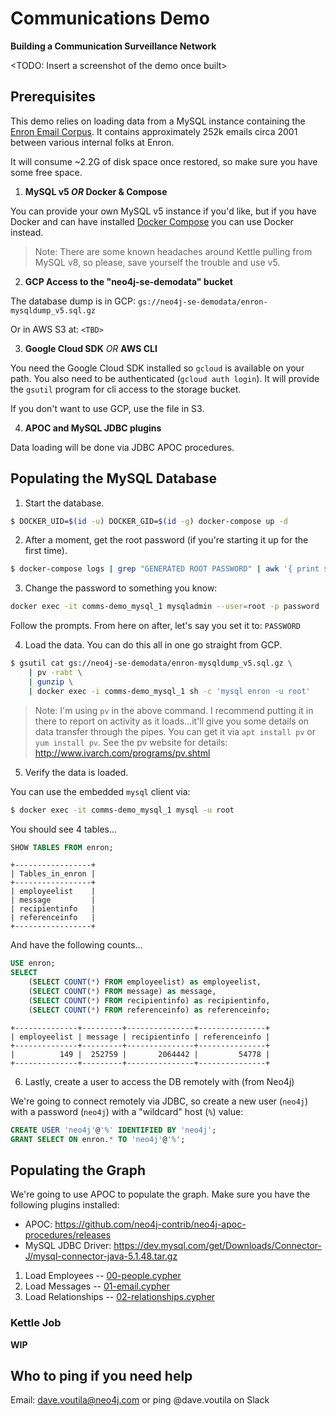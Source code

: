 # Communications Demo
__Building a Communication Surveillance Network__

<TODO: Insert a screenshot of the demo once built>

## Prerequisites
This demo relies on loading data from a MySQL instance containing the
[Enron Email Corpus](https://en.wikipedia.org/wiki/Enron_Corpus). It
contains approximately 252k emails circa 2001 between various internal
folks at Enron.

It will consume ~2.2G of disk space once restored, so make sure you
have some free space.

1. **MySQL v5 *OR* Docker & Compose**

You can provide your own MySQL v5 instance if you'd like, but if you have
Docker and can have installed [Docker
Compose](https://docs.docker.com/compose/install/) you can use Docker instead.

> Note: There are some known headaches around Kettle pulling from
> MySQL v8, so please, save yourself the trouble and use v5.

2. **GCP Access to the "neo4j-se-demodata" bucket**

The database dump is in GCP:
`gs://neo4j-se-demodata/enron-mysqldump_v5.sql.gz`

Or in AWS S3 at:
`<TBD>`

3. **Google Cloud SDK** *OR* **AWS CLI**

You need the Google Cloud SDK installed so `gcloud` is available on
your path. You also need to be authenticated (`gcloud auth login`). It
will provide the `gsutil` program for cli access to the storage bucket.

If you don't want to use GCP, use the file in S3.


4. **APOC and MySQL JDBC plugins**

Data loading will be done via JDBC APOC procedures.


## Populating the MySQL Database

1. Start the database.

```bash
$ DOCKER_UID=$(id -u) DOCKER_GID=$(id -g) docker-compose up -d
```

2. After a moment, get the root password (if you're starting it up for the first time).
```bash
$ docker-compose logs | grep "GENERATED ROOT PASSWORD" | awk '{ print $NF }'
```

3. Change the password to something you know:

```bash
docker exec -it comms-demo_mysql_1 mysqladmin --user=root -p password
```

Follow the prompts. From here on after, let's say you set it to: `PASSWORD`

4. Load the data. You can do this all in one go straight from GCP.

```bash
$ gsutil cat gs://neo4j-se-demodata/enron-mysqldump_v5.sql.gz \
    | pv -rabt \
    | gunzip \
    | docker exec -i comms-demo_mysql_1 sh -c 'mysql enron -u root'
```

> Note: I'm using `pv` in the above command. I recommend putting it in
> there to report on activity as it loads...it'll give you some
> details on data transfer through the pipes. You can get it via `apt
> install pv` or `yum install pv`. See the pv website for details:
> http://www.ivarch.com/programs/pv.shtml

5. Verify the data is loaded.

You can use the embedded `mysql` client via:

```bash
$ docker exec -it comms-demo_mysql_1 mysql -u root
```

You should see 4 tables...
```sql
SHOW TABLES FROM enron;
```
```
+-----------------+
| Tables_in_enron |
+-----------------+
| employeelist    |
| message         |
| recipientinfo   |
| referenceinfo   |
+-----------------+
```

And have the following counts...

```sql
USE enron;
SELECT
    (SELECT COUNT(*) FROM employeelist) as employeelist,
    (SELECT COUNT(*) FROM message) as message,
    (SELECT COUNT(*) FROM recipientinfo) as recipientinfo,
    (SELECT COUNT(*) FROM referenceinfo) as referenceinfo;
```

```
+--------------+---------+---------------+---------------+
| employeelist | message | recipientinfo | referenceinfo |
+--------------+---------+---------------+---------------+
|          149 |  252759 |       2064442 |         54778 |
+--------------+---------+---------------+---------------+
```

6. Lastly, create a user to access the DB remotely with (from Neo4j)

We're going to connect remotely via JDBC, so create a new user
(`neo4j`) with a password (`neo4j`) with a "wildcard" host (`%`) value:

```sql
CREATE USER 'neo4j'@'%' IDENTIFIED BY 'neo4j';
GRANT SELECT ON enron.* TO 'neo4j'@'%';
```


## Populating the Graph

We're going to use APOC to populate the graph. Make sure you have the
following plugins installed:

- APOC: https://github.com/neo4j-contrib/neo4j-apoc-procedures/releases
- MySQL JDBC Driver: https://dev.mysql.com/get/Downloads/Connector-J/mysql-connector-java-5.1.48.tar.gz

1. Load Employees -- [00-people.cypher](./00-people.cypher)
2. Load Messages -- [01-email.cypher](./01-email.cypher)
3. Load Relationships -- [02-relationships.cypher](./02-relationships.cypher)

### Kettle Job
**WIP**

## Who to ping if you need help

Email: dave.voutila@neo4j.com or ping @dave.voutila on Slack
